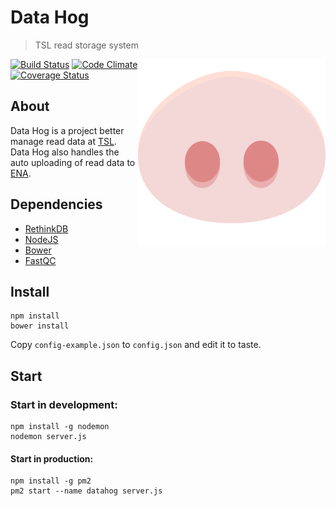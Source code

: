 # Data Hog
> TSL read storage system
<img align="right" height="300" src="https://raw.githubusercontent.com/TeamMacLean/dataHog/master/public/img/datahog.png">

[![Build Status](https://travis-ci.org/TeamMacLean/dataHog.svg)](https://travis-ci.org/TeamMacLean/dataHog)
[![Code Climate](https://codeclimate.com/github/TeamMacLean/dataHog/badges/gpa.svg)](https://codeclimate.com/github/TeamMacLean/dataHog)
[![Coverage Status](https://coveralls.io/repos/TeamMacLean/dataHog/badge.svg?branch=master&service=github)](https://coveralls.io/github/TeamMacLean/dataHog?branch=master)

## About
Data Hog is a project better manage read data at [TSL](http://tsl.ac.uk). Data Hog also handles the auto uploading of read data to [ENA](https://www.ebi.ac.uk/ena/).

## Dependencies
* [RethinkDB](https://www.rethinkdb.com/)
* [NodeJS](https://nodejs.org)
* [Bower](http://bower.io/)
* [FastQC](http://www.bioinformatics.babraham.ac.uk/projects/fastqc/)

## Install
```
npm install
bower install
```

Copy `config-example.json` to `config.json` and edit it to taste.

## Start
### Start in development:
```
npm install -g nodemon
nodemon server.js
```

#### Start in production:
```
npm install -g pm2
pm2 start --name datahog server.js
```

